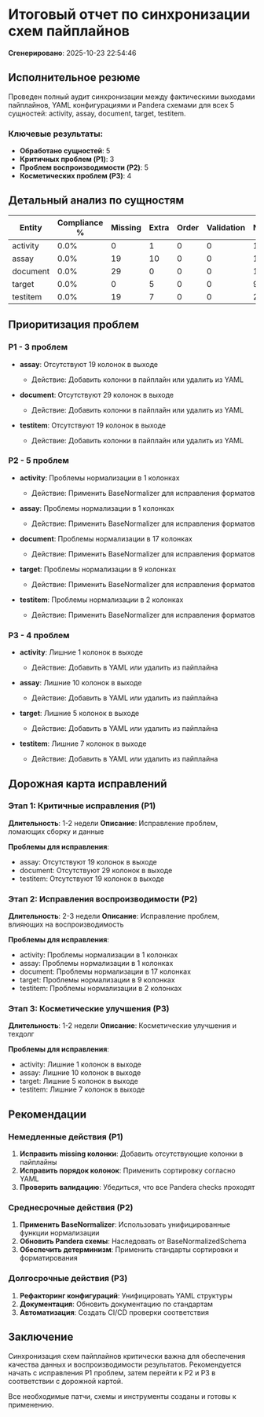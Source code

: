 # Итоговый отчет по синхронизации схем пайплайнов

**Сгенерировано**: 2025-10-23 22:54:46

## Исполнительное резюме

Проведен полный аудит синхронизации между фактическими выходами пайплайнов, 
YAML конфигурациями и Pandera схемами для всех 5 сущностей: activity, assay, 
document, target, testitem.

### Ключевые результаты:

- **Обработано сущностей**: 5
- **Критичных проблем (P1)**: 3
- **Проблем воспроизводимости (P2)**: 5
- **Косметических проблем (P3)**: 4

## Детальный анализ по сущностям

| Entity | Compliance % | Missing | Extra | Order | Validation | Normalization |
|--------|--------------|---------|-------|-------|------------|---------------|
| activity | 0.0% | 0 | 1 | 0 | 0 | 1 |
| assay | 0.0% | 19 | 10 | 0 | 0 | 1 |
| document | 0.0% | 29 | 0 | 0 | 0 | 17 |
| target | 0.0% | 0 | 5 | 0 | 0 | 9 |
| testitem | 0.0% | 19 | 7 | 0 | 0 | 2 |

## Приоритизация проблем

### P1 - 3 проблем

- **assay**: Отсутствуют 19 колонок в выходе
  - Действие: Добавить колонки в пайплайн или удалить из YAML

- **document**: Отсутствуют 29 колонок в выходе
  - Действие: Добавить колонки в пайплайн или удалить из YAML

- **testitem**: Отсутствуют 19 колонок в выходе
  - Действие: Добавить колонки в пайплайн или удалить из YAML

### P2 - 5 проблем

- **activity**: Проблемы нормализации в 1 колонках
  - Действие: Применить BaseNormalizer для исправления форматов

- **assay**: Проблемы нормализации в 1 колонках
  - Действие: Применить BaseNormalizer для исправления форматов

- **document**: Проблемы нормализации в 17 колонках
  - Действие: Применить BaseNormalizer для исправления форматов

- **target**: Проблемы нормализации в 9 колонках
  - Действие: Применить BaseNormalizer для исправления форматов

- **testitem**: Проблемы нормализации в 2 колонках
  - Действие: Применить BaseNormalizer для исправления форматов

### P3 - 4 проблем

- **activity**: Лишние 1 колонок в выходе
  - Действие: Добавить в YAML или удалить из пайплайна

- **assay**: Лишние 10 колонок в выходе
  - Действие: Добавить в YAML или удалить из пайплайна

- **target**: Лишние 5 колонок в выходе
  - Действие: Добавить в YAML или удалить из пайплайна

- **testitem**: Лишние 7 колонок в выходе
  - Действие: Добавить в YAML или удалить из пайплайна

## Дорожная карта исправлений

### Этап 1: Критичные исправления (P1)
**Длительность**: 1-2 недели
**Описание**: Исправление проблем, ломающих сборку и данные

**Проблемы для исправления**:

- assay: Отсутствуют 19 колонок в выходе
- document: Отсутствуют 29 колонок в выходе
- testitem: Отсутствуют 19 колонок в выходе

### Этап 2: Исправления воспроизводимости (P2)
**Длительность**: 2-3 недели
**Описание**: Исправление проблем, влияющих на воспроизводимость

**Проблемы для исправления**:

- activity: Проблемы нормализации в 1 колонках
- assay: Проблемы нормализации в 1 колонках
- document: Проблемы нормализации в 17 колонках
- target: Проблемы нормализации в 9 колонках
- testitem: Проблемы нормализации в 2 колонках

### Этап 3: Косметические улучшения (P3)
**Длительность**: 1-2 недели
**Описание**: Косметические улучшения и техдолг

**Проблемы для исправления**:

- activity: Лишние 1 колонок в выходе
- assay: Лишние 10 колонок в выходе
- target: Лишние 5 колонок в выходе
- testitem: Лишние 7 колонок в выходе

## Рекомендации

### Немедленные действия (P1)

1. **Исправить missing колонки**: Добавить отсутствующие колонки в пайплайны
2. **Исправить порядок колонок**: Применить сортировку согласно YAML
3. **Проверить валидацию**: Убедиться, что все Pandera checks проходят

### Среднесрочные действия (P2)

1. **Применить BaseNormalizer**: Использовать унифицированные функции нормализации
2. **Обновить Pandera схемы**: Наследовать от BaseNormalizedSchema
3. **Обеспечить детерминизм**: Применить стандарты сортировки и форматирования

### Долгосрочные действия (P3)

1. **Рефакторинг конфигураций**: Унифицировать YAML структуры
2. **Документация**: Обновить документацию по стандартам
3. **Автоматизация**: Создать CI/CD проверки соответствия

## Заключение

Синхронизация схем пайплайнов критически важна для обеспечения качества данных 
и воспроизводимости результатов. Рекомендуется начать с исправления P1 проблем, 
затем перейти к P2 и P3 в соответствии с дорожной картой.

Все необходимые патчи, схемы и инструменты созданы и готовы к применению.
